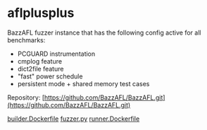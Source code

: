# aflplusplus

BazzAFL fuzzer instance that has the following config active for all benchmarks:
  - PCGUARD instrumentation 
  - cmplog feature
  - dict2file feature
  - "fast" power schedule
  - persistent mode + shared memory test cases

Repository: [https://github.com/BazzAFL/BazzAFL.git](https://github.com/BazzAFL/BazzAFL.git)

[builder.Dockerfile](builder.Dockerfile)
[fuzzer.py](fuzzer.py)
[runner.Dockerfile](runner.Dockerfile)
